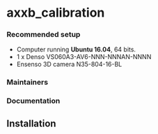 # axxb_calibration

### Recommended setup
- Computer running **Ubuntu 16.04**, 64 bits.
- 1 x Denso VS060A3-AV6-NNN-NNNAN-NNNN
- Ensenso 3D camera N35-804-16-BL

### Maintainers

### Documentation

## Installation
